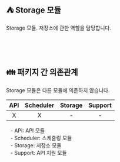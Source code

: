 ## ⛺️ Storage 모듈

Storage 모듈. 저장소에 관한 역할을 담당합니다.

<br/><br/><br/>

## 👪 패키지 간 의존관계

Storage 모듈은 다른 모듈에 의존하지 않습니다.

| API | Scheduler | Storage | Support |
|:---:|:---------:|:-------:|:-------:|
|  X  |     X     |    -    |    -    |

&nbsp;&nbsp; - API: API 모듈 <br/>
&nbsp;&nbsp; - Scheduler: 스케줄링 모듈 <br/>
&nbsp;&nbsp; - Storage: 저장소 모듈 <br/>
&nbsp;&nbsp; - Support: API 지원 모듈 <br/>

<br/>
